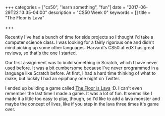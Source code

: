 +++
categories = ["cs50", "learn something", "fun"]
date = "2017-06-29T22:13:35-04:00"
description = "CS50 Week 0"
keywords = []
title = "The Floor is Lava"

+++

Recently I've had a bunch of time for side projects so I thought I'd take a computer science class. I was looking for a fairly rigorous one and didn't mind picking up some other languages. Harvard's CS50 at edX has great reviews, so that's the one I started.

Our first assignment was to build something in Scratch, which I have never used before. It was a bit cumbersome because I've never programmed in a language like Scratch before. At first, I had a hard time thinking of what to make, but luckily I had an epiphany one night on Twitter. 

I ended up building a game called [The Floor is Lava](https://scratch.mit.edu/studios/3678335/) :D. I can't even remember the last time I made a game. It was a lot of fun. It seems like I made it a little too easy to play, though, so I'd like to add a lava monster and maybe the concept of lives, like if you step in the lava three times it's game over. 
